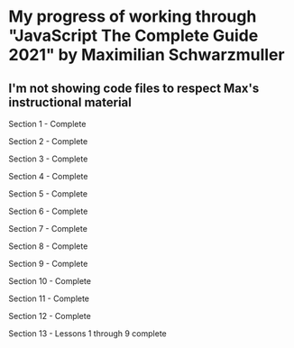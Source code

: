 # My progress of working through "JavaScript The Complete Guide 2021" by Maximilian Schwarzmuller

## I'm not showing code files to respect Max's instructional material

Section 1 - Complete

Section 2 - Complete

Section 3 - Complete

Section 4 - Complete

Section 5 - Complete

Section 6 - Complete

Section 7 - Complete

Section 8 - Complete

Section 9 - Complete

Section 10 - Complete

Section 11 - Complete

Section 12 - Complete

Section 13 - Lessons 1 through 9 complete